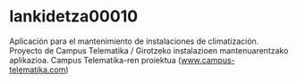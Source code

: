 # lankidetza00010
Aplicación para el mantenimiento de instalaciones de climatización. Proyecto de Campus Telematika / Girotzeko instalazioen mantenuarentzako aplikazioa. Campus Telematika-ren proiektua (www.campus-telematika.com)
